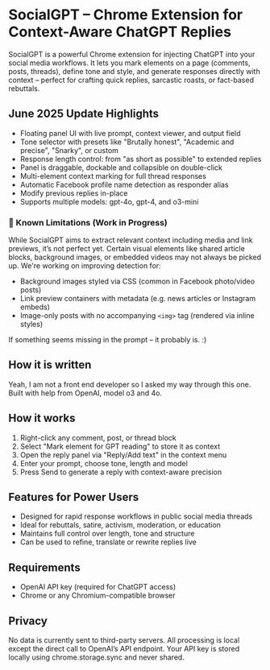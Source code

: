# SocialGPT – Chrome Extension for Context-Aware ChatGPT Replies

SocialGPT is a powerful Chrome extension for injecting ChatGPT into your social media workflows. It lets you mark
elements on a page (comments, posts, threads), define tone and style, and generate responses directly with context –
perfect for crafting quick replies, sarcastic roasts, or fact-based rebuttals.

## June 2025 Update Highlights

- Floating panel UI with live prompt, context viewer, and output field
- Tone selector with presets like "Brutally honest", "Academic and precise", "Snarky", or custom
- Response length control: from "as short as possible" to extended replies
- Panel is draggable, dockable and collapsible on double-click
- Multi-element context marking for full thread responses
- Automatic Facebook profile name detection as responder alias
- Modify previous replies in-place
- Supports multiple models: gpt-4o, gpt-4, and o3-mini

### 🚧 Known Limitations (Work in Progress)

While SocialGPT aims to extract relevant context including media and link previews, it’s not perfect yet.
Certain visual elements like shared article blocks, background images, or embedded videos may not always be picked up.
We're working on improving detection for:

- Background images styled via CSS (common in Facebook photo/video posts)
- Link preview containers with metadata (e.g. news articles or Instagram embeds)
- Image-only posts with no accompanying `<img>` tag (rendered via inline styles)

If something seems missing in the prompt – it probably is. :)

## How it is written

Yeah, I am not a front end developer so I asked my way through this one.
Built with help from OpenAI, model o3 and 4o.

## How it works

1. Right-click any comment, post, or thread block
2. Select "Mark element for GPT reading" to store it as context
3. Open the reply panel via "Reply/Add text" in the context menu
4. Enter your prompt, choose tone, length and model
5. Press Send to generate a reply with context-aware precision

## Features for Power Users

- Designed for rapid response workflows in public social media threads
- Ideal for rebuttals, satire, activism, moderation, or education
- Maintains full control over length, tone and structure
- Can be used to refine, translate or rewrite replies live

## Requirements

- OpenAI API key (required for ChatGPT access)
- Chrome or any Chromium-compatible browser

## Privacy

No data is currently sent to third-party servers. All processing is local except the direct call to OpenAI’s API
endpoint. Your API key is stored locally using chrome.storage.sync and never shared.
